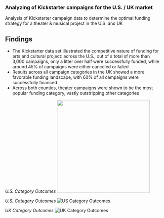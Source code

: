 ### Analyzing of Kickstarter campaigns for the U.S. / UK market
Analysis of Kickstarter campaign data to determine the optimal funding strategy for a theater & musical project in the U.S. and UK

## **Findings**

* The Kickstarter data set illustrated the competitive nature of funding for arts and cultural project: across the U.S., out of a total of more than 3,000 campaigns, only a litter over half were successfully funded, while around 45% of campaigns were either canceled or failed
* Results across all campaign categories in the UK showed a more favorable funding landscape, with 60% of all campaigns were successfully financed
* Across both counties, theater campaigns were shown to be the most popular funding category, vastly outstripping other categories

*U.S. Category Outcomes*
<img src="https://user-images.githubusercontent.com/90064437/138205061-79d352ec-21de-458a-8cd7-36673b0bfcf4.png" width="300" height="">

*U.S. Category Outcomes*
![US Category Outcomes](https://user-images.githubusercontent.com/90064437/138203305-2a736aa8-e5cc-4f01-8aec-544fb1f52364.png)

*UK Category Outcomes*
![UK Category Outcomes](https://user-images.githubusercontent.com/90064437/138203543-b94497ca-b2c8-433f-b246-028cde6a4dea.png)


